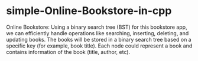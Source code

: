 # simple-Online-Bookstore-in-cpp
Online Bookstore: Using a binary search tree (BST) for this bookstore app, we can efficiently handle operations like searching, inserting, deleting, and updating books. The books will be stored in a binary search tree based on a specific key (for example, book title). Each node could represent a book and contains information of the book (title, author, etc).
